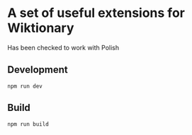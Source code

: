# A set of useful extensions for Wiktionary

Has been checked to work with Polish

## Development

`npm run dev`

## Build

`npm run build`
